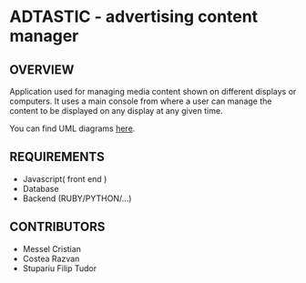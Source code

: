 ADTASTIC - advertising content manager
======================================

OVERVIEW
--------
Application used for managing media content shown on different displays or computers. It uses a main console from where a user can manage the content to be displayed on any display at any given time.

You can find UML diagrams [here]().

REQUIREMENTS
------------
* Javascript( front end )
* Database
* Backend (RUBY/PYTHON/...)

CONTRIBUTORS
------------
* Messel Cristian
* Costea Razvan
* Stupariu Filip Tudor
